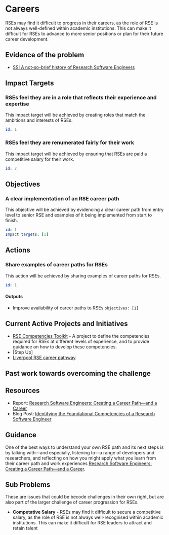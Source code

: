 # Careers

RSEs may find it difficult to progress in their careers, as the role of RSE is not always well-defined within academic institutions. This can make it difficult for RSEs to advance to more senior positions or plan for their future career development.

## Evidence of the problem

- [SSI A not-so-brief history of Research Software Engineers](https://www.software.ac.uk/blog/not-so-brief-history-research-software-engineers-0)

## Impact Targets

### RSEs feel they are in a role that reflects their experience and expertise

This impact target will be achieved by creating roles that match the ambitions and interests of RSEs.

```yaml
id: 1
```

### RSEs feel they are renumerated fairly for their work

This impact target will be achieved by ensuring that RSEs are paid a competitive salary for their work.

```yaml
id: 2
```

## Objectives

### A clear implementation of an RSE career path

This objective will be achieved by evidencing a clear career path from entry level to senior RSE and examples of it being implemented from start to finish.

```yaml
id: 1
Impact targets: [1]
```

## Actions

### Share examples of career paths for RSEs

This action will be achieved by sharing examples of career paths for RSEs.

```yaml
id: 1
```

#### Outputs

- Improve availability of career paths to RSEs `objectives: [1]`


## Current Active Projects and Initiatives

- [RSE Competencies Toolkit](https://github.com/RSEToolkit/rse-competencies-toolkit/issues) - A project to define the competencies required for RSEs at different levels of experience, and to provide guidance on how to develop these competencies.
- [Step Up]
- [Liverpool RSE career pathway](https://indd.adobe.com/view/26ee34db-2751-461f-941c-ca45f9d96f17)

## Past work towards overcoming the challenge

## Resources

- Report: [Research Software Engineers: Creating a Career Path—and a Career](https://zenodo.org/records/10073233)
- Blog Post: [Identifying the Foundational Competencies of a Research Software Engineer](https://www.software.ac.uk/blog/identifying-foundational-competencies-research-software-engineer)

## Guidance

One of the best ways to understand your own RSE path and its next steps is by talking with—and especially, listening to—a range of developers and researchers, and reflecting on how you might apply what you learn from their career path and work experiences [Research Software Engineers: Creating a Career Path—and a Career](https://zenodo.org/records/10073233).

## Sub Problems

These are issues that could be becode challenges in their own right, but are also part of the larger challenge of career progression for RSEs.

- **Competative Salary** - RSEs may find it difficult to secure a competitive salary, as the role of RSE is not always well-recognised within academic institutions. This can make it difficult for RSE leaders to attract and retain talent

